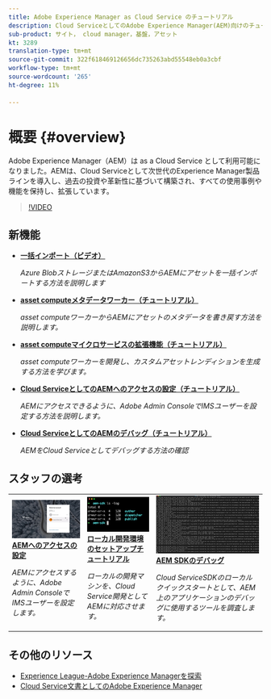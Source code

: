 ```yaml
---
title: Adobe Experience Manager as Cloud Service のチュートリアル
description: Cloud ServiceとしてのAdobe Experience Manager(AEM)向けのチュートリアルの集まり
sub-product: サイト， cloud manager，基盤，アセット
kt: 3289
translation-type: tm+mt
source-git-commit: 322f618469126656dc735263abd55548eb0a3cbf
workflow-type: tm+mt
source-wordcount: '265'
ht-degree: 11%

---
```



# 概要 {#overview}

Adobe Experience Manager（AEM）は as a Cloud Service として利用可能になりました。AEMは、Cloud Serviceとして次世代のExperience Manager製品ラインを導入し、過去の投資や革新性に基づいて構築され、すべての使用事例や機能を保持し、拡張しています。

>[!VIDEO](https://video.tv.adobe.com/v/31085/?quality=12&learn=on)

## 新機能

* **[一括インポート（ビデオ）](./migration/bulk-import.md)**

   *Azure BlobストレージまたはAmazonS3からAEMにアセットを一括インポートする方法を説明します*

* **[asset computeメタデータワーカー（チュートリアル）](./asset-compute/advanced/metadata.md)**

   *asset computeワーカーからAEMにアセットのメタデータを書き戻す方法を説明します。*

* **[asset computeマイクロサービスの拡張機能（チュートリアル）](./asset-compute/overview.md)**

   *asset computeワーカーを開発し、カスタムアセットレンディションを生成する方法を学びます。*

* **[Cloud ServiceとしてのAEMへのアクセスの設定（チュートリアル）](./accessing/overview.md)**

   *AEMにアクセスできるように、Adobe Admin ConsoleでIMSユーザーを設定する方法を説明します。*

* **[Cloud ServiceとしてのAEMのデバッグ（チュートリアル）](./debugging/cloud-service/overview.md)**

   *AEMをCloud Serviceとしてデバッグする方法の確認*

## スタッフの選考

<table>
   <td>
      <a href="./accessing/overview.md">
      <img alt="Cloud ServiceとしてのAEMへのアクセスの設定" src="./assets/overview/staff-pick__accessing.png"/>
      </a>
      <div>
         <a href="./accessing/overview.md">
         <strong>AEMへのアクセスの設定</strong>
         </a>
      </div>
      <p>
         <em>AEMにアクセスするように、Adobe Admin ConsoleでIMSユーザーを設定します。</em>
      <p>
   </td>   
   <td>
      <a href="./local-development-environment/overview.md">
      <img alt="ローカル開発環境のセットアップチュートリアル" src="./assets/overview/staff-pick__local-development-environment-set-up.png"/>
      </a>
      <div>
         <a href="./local-development-environment/overview.md">
         <strong>ローカル開発環境のセットアップチュートリアル</strong>
         </a>
      </div>
      <p>
         <em>ローカルの開発マシンを、Cloud Service開発としてAEMに対応させます。</em>
      <p>
   </td>   
   <td>
      <a href="./debugging/aem-sdk-local-quickstart/overview.md">
      <img alt="AEM SDKのローカルクイックスタートのデバッグ" src="./assets/overview/staff-pick__debugging.png"/>
      </a>
      <div>
         <a href="./debugging/aem-sdk-local-quickstart/overview.md">
         <strong>AEM SDKのデバッグ</strong>
         </a>
      </div>
      <p>
         <em>Cloud ServiceSDKのローカルクイックスタートとして、AEM上のアプリケーションのデバッグに使用するツールを調査します。</em>
      <p>
   </td>
</table>

## その他のリソース

* [Experience League-Adobe Experience Managerを探索](https://experienceleague.adobe.com/#recommended/solutions/experience-manager)
* [Cloud Service文書としてのAdobe Experience Manager](https://docs.adobe.com/content/help/ja-JP/experience-manager-cloud-service/landing/home.html)
